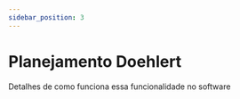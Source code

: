 ```yaml
---
sidebar_position: 3
---
```


# Planejamento Doehlert

Detalhes de como funciona essa funcionalidade no software